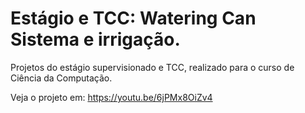 # Estágio e TCC: Watering Can Sistema e irrigação.  
Projetos do estágio supervisionado e TCC, realizado para o curso de Ciência da Computação.  

Veja o projeto em: https://youtu.be/6jPMx8OiZv4
